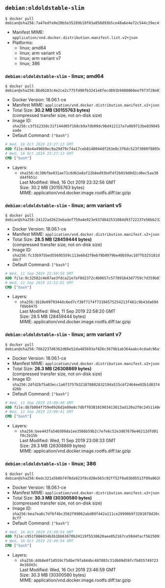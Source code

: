 ## `debian:oldoldstable-slim`

```console
$ docker pull debian@sha256:7a47edfa9e20b5e35289b18f03a858d93b5ce48a6e4e72c544c29ec4fa1c1382
```

-	Manifest MIME: `application/vnd.docker.distribution.manifest.list.v2+json`
-	Platforms:
	-	linux; amd64
	-	linux; arm variant v5
	-	linux; arm variant v7
	-	linux; 386

### `debian:oldoldstable-slim` - linux; amd64

```console
$ docker pull debian@sha256:8bd6283c4e2ce2c775fd90fb3241e8fecd891b9480860eef973f28e01851b194
```

-	Docker Version: 18.06.1-ce
-	Manifest MIME: `application/vnd.docker.distribution.manifest.v2+json`
-	Total Size: **30.2 MB (30155763 bytes)**  
	(compressed transfer size, not on-disk size)
-	Image ID: `sha256:c3f512358c31f144d05f168cb9a7db09dc96d412117a7a069713be839845aade`
-	Default Command: `["bash"]`

```dockerfile
# Wed, 16 Oct 2019 23:27:13 GMT
ADD file:84e4a496b9ec9a29d79c74a17ceb8148044df263e0c3f6dc523f3000f8895d94 in / 
# Wed, 16 Oct 2019 23:27:13 GMT
CMD ["bash"]
```

-	Layers:
	-	`sha256:dc386fbe931ae71c6d61e8af22b8ed93bdfdf2b019d0d2cd0ec5aa30d44f651c`  
		Last Modified: Wed, 16 Oct 2019 23:32:56 GMT  
		Size: 30.2 MB (30155763 bytes)  
		MIME: application/vnd.docker.image.rootfs.diff.tar.gzip

### `debian:oldoldstable-slim` - linux; arm variant v5

```console
$ docker pull debian@sha256:24122ad2623ebadef759a4e923e937d642531084d93722237e56bb23268f7b8e
```

-	Docker Version: 18.06.1-ce
-	Manifest MIME: `application/vnd.docker.distribution.manifest.v2+json`
-	Total Size: **28.5 MB (28459444 bytes)**  
	(compressed transfer size, not on-disk size)
-	Image ID: `sha256:fc33b975bed55695559c113e66d2f8eb78b0979be40b59ac107fb325181dd4cf`
-	Default Command: `["bash"]`

```dockerfile
# Wed, 11 Sep 2019 22:50:59 GMT
ADD file:9c32582c4e07ae3fdca21e7af0d2372c4b0657c577891b43d7759c7d359b077b in / 
# Wed, 11 Sep 2019 22:51:01 GMT
CMD ["bash"]
```

-	Layers:
	-	`sha256:1618e0979344dc6ed7cf30f71f4f73104575254213f461c9b43da69df8bb8475`  
		Last Modified: Wed, 11 Sep 2019 22:58:20 GMT  
		Size: 28.5 MB (28459444 bytes)  
		MIME: application/vnd.docker.image.rootfs.diff.tar.gzip

### `debian:oldoldstable-slim` - linux; arm variant v7

```console
$ docker pull debian@sha256:76b2237d6362d68e52da485693af826c3679b1ab364aabc4cdadc96af03d2a57
```

-	Docker Version: 18.06.1-ce
-	Manifest MIME: `application/vnd.docker.distribution.manifest.v2+json`
-	Total Size: **26.3 MB (26308869 bytes)**  
	(compressed transfer size, not on-disk size)
-	Image ID: `sha256:2dfd2b75a83ecc1a6f3757b32187880283219da515c6f2464ee02b1d0374d26b`
-	Default Command: `["bash"]`

```dockerfile
# Wed, 11 Sep 2019 23:00:40 GMT
ADD file:db7b004f759e0926d2e89e8c7dbff038101903413613ad120a2f8c2451148ec7 in / 
# Wed, 11 Sep 2019 23:00:41 GMT
CMD ["bash"]
```

-	Layers:
	-	`sha256:bee443fa546509da1ee3586b59b2c7efe6c52e3d87670e46212dfd01f0c2b15b`  
		Last Modified: Wed, 11 Sep 2019 23:08:33 GMT  
		Size: 26.3 MB (26308869 bytes)  
		MIME: application/vnd.docker.image.rootfs.diff.tar.gzip

### `debian:oldoldstable-slim` - linux; 386

```console
$ docker pull debian@sha256:6edc321a5b8b7478da923f8cd20e565c92ff52f0a03b05513f09a0620922dcfd
```

-	Docker Version: 18.06.1-ce
-	Manifest MIME: `application/vnd.docker.distribution.manifest.v2+json`
-	Total Size: **30.3 MB (30300580 bytes)**  
	(compressed transfer size, not on-disk size)
-	Image ID: `sha256:bea7ea6c7dfbf4bc3562f09062abd89f442a111ce29990b9f3281078d20c9cff`
-	Default Command: `["bash"]`

```dockerfile
# Wed, 16 Oct 2019 23:40:54 GMT
ADD file:c951f886034b3b1bb63670b24119f5530620aee052167ce59d4facf562509396 in / 
# Wed, 16 Oct 2019 23:40:54 GMT
CMD ["bash"]
```

-	Layers:
	-	`sha256:ddb8e0f1d559cf5dbe79fa844bc487803c31db09d59fcfb8557497234e18d43c`  
		Last Modified: Wed, 16 Oct 2019 23:46:59 GMT  
		Size: 30.3 MB (30300580 bytes)  
		MIME: application/vnd.docker.image.rootfs.diff.tar.gzip
